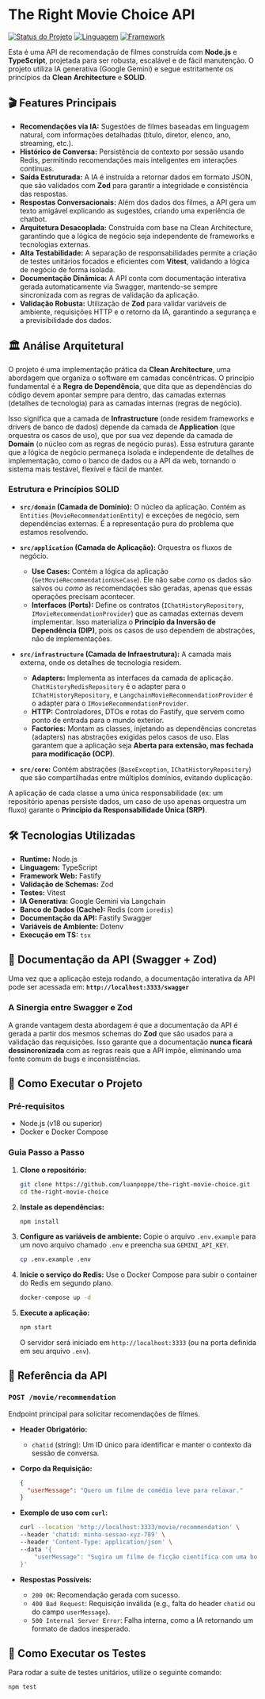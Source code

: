 # The Right Movie Choice API

[![Status do Projeto](https://img.shields.io/badge/status-ativo-success.svg)]()
[![Linguagem](https://img.shields.io/badge/linguagem-TypeScript-blue.svg)]()
[![Framework](https://img.shields.io/badge/framework-Fastify-lightgrey.svg)]()

Esta é uma API de recomendação de filmes construída com **Node.js** e **TypeScript**, projetada para ser robusta, escalável e de fácil manutenção. O projeto utiliza IA generativa (Google Gemini) e segue estritamente os princípios da **Clean Architecture** e **SOLID**.

## 🎬 Features Principais

- **Recomendações via IA:** Sugestões de filmes baseadas em linguagem natural, com informações detalhadas (título, diretor, elenco, ano, streaming, etc.).
- **Histórico de Conversa:** Persistência de contexto por sessão usando Redis, permitindo recomendações mais inteligentes em interações contínuas.
- **Saída Estruturada:** A IA é instruída a retornar dados em formato JSON, que são validados com **Zod** para garantir a integridade e consistência das respostas.
- **Respostas Conversacionais:** Além dos dados dos filmes, a API gera um texto amigável explicando as sugestões, criando uma experiência de chatbot.
- **Arquitetura Desacoplada:** Construída com base na Clean Architecture, garantindo que a lógica de negócio seja independente de frameworks e tecnologias externas.
- **Alta Testabilidade:** A separação de responsabilidades permite a criação de testes unitários focados e eficientes com **Vitest**, validando a lógica de negócio de forma isolada.
- **Documentação Dinâmica:** A API conta com documentação interativa gerada automaticamente via Swagger, mantendo-se sempre sincronizada com as regras de validação da aplicação.
- **Validação Robusta:** Utilização de **Zod** para validar variáveis de ambiente, requisições HTTP e o retorno da IA, garantindo a segurança e a previsibilidade dos dados.

## 🏛️ Análise Arquitetural

O projeto é uma implementação prática da **Clean Architecture**, uma abordagem que organiza o software em camadas concêntricas. O princípio fundamental é a **Regra de Dependência**, que dita que as dependências do código devem apontar sempre para dentro, das camadas externas (detalhes de tecnologia) para as camadas internas (regras de negócio).

Isso significa que a camada de **Infrastructure** (onde residem frameworks e drivers de banco de dados) depende da camada de **Application** (que orquestra os casos de uso), que por sua vez depende da camada de **Domain** (o núcleo com as regras de negócio puras). Essa estrutura garante que a lógica de negócio permaneça isolada e independente de detalhes de implementação, como o banco de dados ou a API da web, tornando o sistema mais testável, flexível e fácil de manter.

### Estrutura e Princípios SOLID

- **`src/domain` (Camada de Domínio):** O núcleo da aplicação. Contém as `Entities` (`MovieRecommendationEntity`) e exceções de negócio, sem dependências externas. É a representação pura do problema que estamos resolvendo.

- **`src/application` (Camada de Aplicação):** Orquestra os fluxos de negócio.

  - **Use Cases:** Contém a lógica da aplicação (`GetMovieRecommendationUseCase`). Ele não sabe _como_ os dados são salvos ou _como_ as recomendações são geradas, apenas que essas operações precisam acontecer.
  - **Interfaces (Ports):** Define os contratos (`IChatHistoryRepository`, `IMovieRecommendationProvider`) que as camadas externas devem implementar. Isso materializa o **Princípio da Inversão de Dependência (DIP)**, pois os casos de uso dependem de abstrações, não de implementações.

- **`src/infrastructure` (Camada de Infraestrutura):** A camada mais externa, onde os detalhes de tecnologia residem.

  - **Adapters:** Implementa as interfaces da camada de aplicação. `ChatHistoryRedisRepository` é o adapter para o `IChatHistoryRepository`, e `LangchainMovieRecommendationProvider` é o adapter para o `IMovieRecommendationProvider`.
  - **HTTP:** Controladores, DTOs e rotas do Fastify, que servem como ponto de entrada para o mundo exterior.
  - **Factories:** Montam as classes, injetando as dependências concretas (adapters) nas abstrações exigidas pelos casos de uso. Elas garantem que a aplicação seja **Aberta para extensão, mas fechada para modificação (OCP)**.

- **`src/core`:** Contém abstrações (`BaseException`, `IChatHistoryRepository`) que são compartilhadas entre múltiplos domínios, evitando duplicação.

A aplicação de cada classe a uma única responsabilidade (ex: um repositório apenas persiste dados, um caso de uso apenas orquestra um fluxo) garante o **Princípio da Responsabilidade Única (SRP)**.

## 🛠️ Tecnologias Utilizadas

- **Runtime:** Node.js
- **Linguagem:** TypeScript
- **Framework Web:** Fastify
- **Validação de Schemas:** Zod
- **Testes:** Vitest
- **IA Generativa:** Google Gemini via Langchain
- **Banco de Dados (Cache):** Redis (com `ioredis`)
- **Documentação da API:** Fastify Swagger
- **Variáveis de Ambiente:** Dotenv
- **Execução em TS:** `tsx`

## 📖 Documentação da API (Swagger + Zod)

Uma vez que a aplicação esteja rodando, a documentação interativa da API pode ser acessada em:
**`http://localhost:3333/swagger`**

### A Sinergia entre Swagger e Zod

A grande vantagem desta abordagem é que a documentação da API é gerada a partir dos mesmos schemas do **Zod** que são usados para a validação das requisições. Isso garante que a documentação **nunca ficará dessincronizada** com as regras reais que a API impõe, eliminando uma fonte comum de bugs e inconsistências.

## 🚀 Como Executar o Projeto

### Pré-requisitos

- Node.js (v18 ou superior)
- Docker e Docker Compose

### Guia Passo a Passo

1.  **Clone o repositório:**
    ```bash
    git clone https://github.com/luanpoppe/the-right-movie-choice.git
    cd the-right-movie-choice
    ```
2.  **Instale as dependências:**
    ```bash
    npm install
    ```
3.  **Configure as variáveis de ambiente:**
    Copie o arquivo `.env.example` para um novo arquivo chamado `.env` e preencha sua `GEMINI_API_KEY`.
    ```bash
    cp .env.example .env
    ```
4.  **Inicie o serviço do Redis:**
    Use o Docker Compose para subir o container do Redis em segundo plano.
    ```bash
    docker-compose up -d
    ```
5.  **Execute a aplicação:**
    ```bash
    npm start
    ```
    O servidor será iniciado em `http://localhost:3333` (ou na porta definida em seu arquivo `.env`).

## 📡 Referência da API

### `POST /movie/recommendation`

Endpoint principal para solicitar recomendações de filmes.

- **Header Obrigatório:**

  - `chatid` (string): Um ID único para identificar e manter o contexto da sessão de conversa.

- **Corpo da Requisição:**

  ```json
  {
    "userMessage": "Quero um filme de comédia leve para relaxar."
  }
  ```

- **Exemplo de uso com `curl`:**
  ```bash
  curl --location 'http://localhost:3333/movie/recommendation' \
  --header 'chatid: minha-sessao-xyz-789' \
  --header 'Content-Type: application/json' \
  --data '{
      "userMessage": "Sugira um filme de ficção científica com uma boa história."
  }'
  ```
- **Respostas Possíveis:**
  - `200 OK`: Recomendação gerada com sucesso.
  - `400 Bad Request`: Requisição inválida (e.g., falta do header `chatid` ou do campo `userMessage`).
  - `500 Internal Server Error`: Falha interna, como a IA retornando um formato de dados inesperado.

## 🧪 Como Executar os Testes

Para rodar a suíte de testes unitários, utilize o seguinte comando:

```bash
npm test
```
